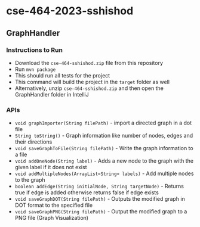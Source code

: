 # cse-464-2023-sshishod

## GraphHandler

### Instructions to Run
- Download the ```cse-464-sshishod.zip``` file from this repository
- Run ```mvn package```
- This should run all tests for the project
- This command will build the project in the ```target``` folder as well
- Alternatively, unzip ```cse-464-sshishod.zip``` and then open the GraphHandler folder in IntelliJ

### APIs
- ```void graphImporter(String filePath)``` - import a directed graph in a dot file
- ```String toString()``` - Graph information like number of nodes, edges and their directions
- ```void saveGraphToFile(String filePath)``` - Write the graph information to a file
- ```void addOneNode(String label)``` - Adds a new node to the graph with the given label if it does not exist
- ```void addMultipleNodes(ArrayList<String> labels)``` - Add multiple nodes to the graph
- ```boolean addEdge(String initialNode, String targetNode)``` - Returns true if edge is added otherwise returns false if edge exists
- ```void saveGraphDOT(String filePath)``` - Outputs the modified graph in DOT format to the specified file
- ```void saveGraphPNG(String filePath)``` - Output the modified graph to a PNG file (Graph Visualization)
